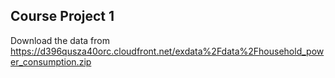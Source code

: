 ## Course Project 1
Download the data from https://d396qusza40orc.cloudfront.net/exdata%2Fdata%2Fhousehold_power_consumption.zip